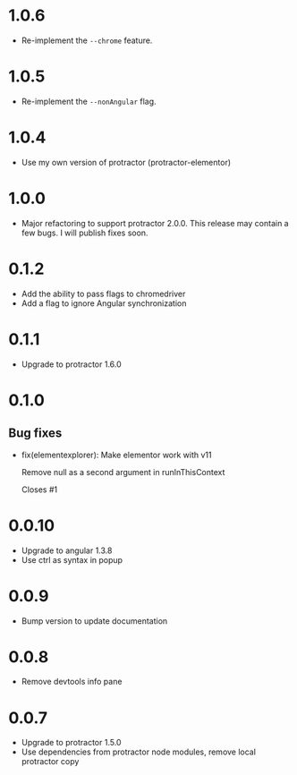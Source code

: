 # 1.0.6

 - Re-implement the `--chrome` feature.

# 1.0.5

 - Re-implement the `--nonAngular` flag.

# 1.0.4

 - Use my own version of protractor (protractor-elementor)

# 1.0.0

 - Major refactoring to support protractor 2.0.0. This release may contain a few
 bugs. I will publish fixes soon.

# 0.1.2

 - Add the ability to pass flags to chromedriver
 - Add a flag to ignore Angular synchronization

# 0.1.1

 - Upgrade to protractor 1.6.0

# 0.1.0

## Bug fixes

 - fix(elementexplorer): Make elementor work with v11

   Remove null as a second argument in runInThisContext

   Closes #1

# 0.0.10

 - Upgrade to angular 1.3.8
 - Use ctrl as syntax in popup

# 0.0.9

 - Bump version to update documentation

# 0.0.8

 - Remove devtools info pane

# 0.0.7

 - Upgrade to protractor 1.5.0
 - Use dependencies from protractor node modules, remove local protractor copy

